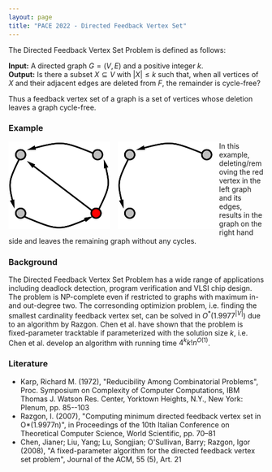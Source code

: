 ```yaml
---
layout: page
title: "PACE 2022 - Directed Feedback Vertex Set"
---
```


The Directed Feedback Vertex Set Problem is defined as follows:

**Input:** A directed graph $G = (V, E)$ and a positive integer $k$. <br/>
**Output:** Is there a subset $X \subseteq V$ with $|X| \leq k$ such that, when all vertices of $X$ and their adjacent edges are deleted from $F$, the remainder is cycle-free?

Thus a feedback vertex set of a graph is a set of vertices whose deletion leaves a graph cycle-free.

### Example

<img src="/2022/img/example.png" alt="example" style="float: left; width:200px; margin-right: 3%;"/>
<img src="/2022/img/exampleremoved.png" alt="exampleremoved" style="float: left; width:200px;"/>
<!--<p style="clear: both;">-->

In this example, deleting/removing the red vertex in the left graph and its edges, results in the graph on the right hand side and leaves the remaining graph without any cycles.

### Background 

The Directed Feedback Vertex Set Problem has a wide range of applications including deadlock detection, program verification and VLSI chip design.  The problem is NP-complete even if restricted to graphs with maximum in- and out-degree two. The corresonding optimizion problem, i.e. finding the smallest cardinality feedback vertex set, can be solved in $O^*(1.9977^{|V|})$ due to an algorithm by Razgon. Chen et al. have shown that the problem is fixed-parameter tracktable if parameterized with the solution size $k$, i.e. Chen et al. develop an algorithm with running time $4^kk!n^{O(1)}$.


### Literature

 - Karp, Richard M. (1972), "Reducibility Among Combinatorial Problems", Proc. Symposium on Complexity of Computer Computations, IBM Thomas J. Watson Res. Center, Yorktown Heights, N.Y., New York: Plenum, pp. 85--103
 - Razgon, I. (2007), "Computing minimum directed feedback vertex set in O*(1.9977n)", in Proceedings of the 10th Italian Conference on Theoretical Computer Science, World Scientific, pp. 70–81
 - Chen, Jianer; Liu, Yang; Lu, Songjian; O'Sullivan, Barry; Razgon, Igor (2008), "A fixed-parameter algorithm for the directed feedback vertex set problem", Journal of the ACM, 55 (5), Art. 21


